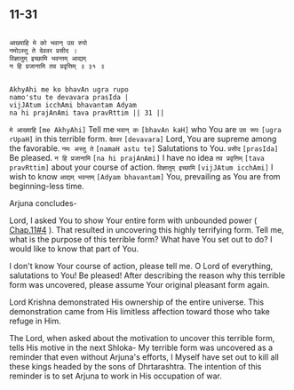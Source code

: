 ## 11-31


```shloka-sa

आख्याहि मे को भवान् उग्र रुपो
नमोऽस्तु ते देववर प्रसीद ।
विज्ञातुम् इच्छामि भवन्तम् आद्यम्
न हि प्रजानामि तव प्रवृत्तिम् ॥ ३१ ॥

```
```shloka-sa-hk

AkhyAhi me ko bhavAn ugra rupo
namo'stu te devavara prasIda |
vijJAtum icchAmi bhavantam Adyam
na hi prajAnAmi tava pravRttim || 31 ||

```
`मे आख्याहि` `[me AkhyAhi]` Tell me `भवान् कः` `[bhavAn kaH]` who You are `उग्र रूपः` `[ugra rUpaH]` in this terrible form. `देववर` `[devavara]` Lord, You are supreme among the favorable. `नमः अस्तु ते` `[namaH astu te]` Salutations to You. `प्रसीद` `[prasIda]` Be pleased. `न हि प्रजानामि` `[na hi prajAnAmi]` I have no idea `तव प्रवृत्तिम्` `[tava pravRttim]` about your course of action. `विज्ञातुम् इच्छामि` `[vijJAtum icchAmi]` I wish to know `आद्यम् भवन्तम्` `[Adyam bhavantam]` You, prevailing as You are from beginning-less time.

Arjuna concludes-

Lord, I asked You to show Your entire form with unbounded power (
[Chap.11#4](_4_1)
). That resulted in uncovering this highly terrifying form. Tell me, what is the purpose of this terrible form? What have You set out to do? I would like to know that part of You. 

I don't know Your course of action, please tell me. O Lord of everything, salutations to You! Be pleased! After describing the reason why this terrible form was uncovered, please assume Your original pleasant form again.

Lord Krishna demonstrated His ownership of the entire universe. This demonstration came from His limitless affection toward those who take refuge in Him. 

The Lord, when asked about the motivation to uncover this terrible form, tells His motive in the next Shloka- My terrible form was uncovered as a reminder that even without Arjuna's efforts, I Myself have set out to kill all these kings headed by the sons of Dhrtarashtra. The intention of this reminder is to set Arjuna to work in His occupation of war.


